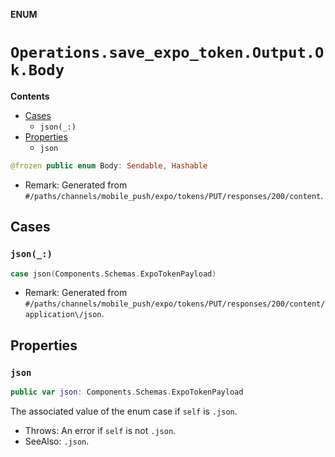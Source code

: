 **ENUM**

# `Operations.save_expo_token.Output.Ok.Body`

**Contents**

- [Cases](#cases)
  - `json(_:)`
- [Properties](#properties)
  - `json`

```swift
@frozen public enum Body: Sendable, Hashable
```

- Remark: Generated from `#/paths/channels/mobile_push/expo/tokens/PUT/responses/200/content`.

## Cases
### `json(_:)`

```swift
case json(Components.Schemas.ExpoTokenPayload)
```

- Remark: Generated from `#/paths/channels/mobile_push/expo/tokens/PUT/responses/200/content/application\/json`.

## Properties
### `json`

```swift
public var json: Components.Schemas.ExpoTokenPayload
```

The associated value of the enum case if `self` is `.json`.

- Throws: An error if `self` is not `.json`.
- SeeAlso: `.json`.
